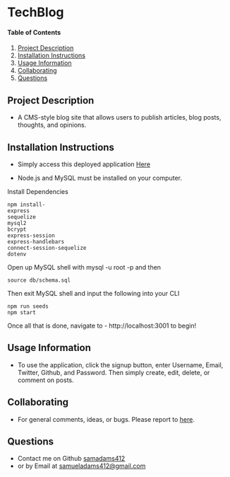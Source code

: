 # TechBlog

#### Table of Contents

1. [Project Description](#project-description)
2. [Installation Instructions](#installation-instructions)
3. [Usage Information](#usage-information)
4. [Collaborating](#collaborating)
5. [Questions](#questions)

## Project Description

- A CMS-style blog site that allows users to publish articles, blog posts, thoughts, and opinions.

## Installation Instructions

- Simply access this deployed application [Here]()

- Node.js and MySQL must be installed on your computer.

Install Dependencies

```terminal
npm install- 
express 
sequelize 
mysql2 
bcrypt 
express-session 
express-handlebars 
connect-session-sequelize
dotenv 
```

Open up MySQL shell with mysql -u root -p and then

```terminal
source db/schema.sql
```

Then exit MySQL shell and input the following into your CLI

```terminal
npm run seeds
npm start
```

Once all that is done, navigate to - http://localhost:3001 to begin!

## Usage Information

- To use the application, click the signup button, enter Username, Email, Twitter, Github, and Password. Then simply create, edit, delete, or comment on posts.

## Collaborating

 * For general comments, ideas, or bugs. Please report to [here](https://github.com/samadams412/techBlog/issues).

## Questions

 * Contact me on Github [samadams412](https://github.com/samadams412)
  * or by Email at samueladams412@gmail.com
